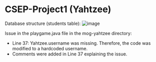 # CSEP-Project1 (Yahtzee)

Database structure (students table):
![image](https://github.com/rodrigo-wong/CSEP-Project1/assets/125037662/bb719962-bc43-4d65-b174-88711af7a886)

Issue in the playgame.java file in the mog-yahtzee directory:
  - Line 37: Yahtzee.username was missing. Therefore, the code was modified to a hardcoded username.
  - Comments were added in Line 37 explaining the issue.
